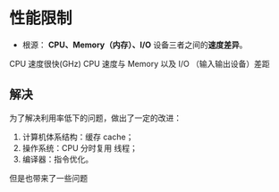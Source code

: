 # 性能限制

- 根源： **CPU、Memory（内存）、I/O** 设备三者之间的**速度差异**。

CPU 速度很快(GHz)
CPU 速度与 Memory 以及 I/O （输入输出设备）差距

## 解决
为了解决利用率低下的问题，做出了一定的改进：
1. 计算机体系结构：缓存 cache；
2. 操作系统：CPU 分时复用 线程；
3. 编译器：指令优化。

但是也带来了一些问题


